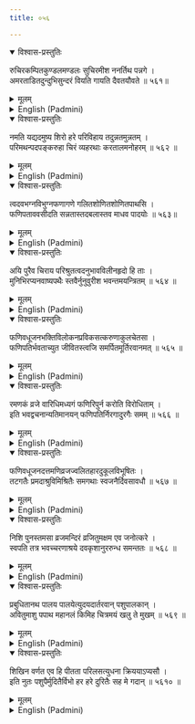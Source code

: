 ```yaml
---
title: ०५६

---
```

<div class="audioEmbed"  caption="सीतालक्ष्मी-वाचनम्" src="https://archive.org/download/nArAyaNIyam-shlokawise-audio/056/056_01.mp3"></div>
<details open><summary>विश्वास-प्रस्तुतिः</summary>

रुचिरकम्पितकुण्डलमण्डलः सुचिरमीश ननर्तिथ पन्नगे ।  
अमरताडितदुन्दुभिसुन्दरं वियति गायति दैवतयौवते ॥ ५६१॥
</details>
<details><summary>मूलम्</summary>

रुचिरकम्पितकुण्डलमण्डलः सुचिरमीश ननर्तिथ पन्नगे ।  
अमरताडितदुन्दुभिसुन्दरं वियति गायति दैवतयौवते ॥ ५६१॥
</details>





<details ><summary>English (Padmini)</summary>

Oh Lord ! The celestial maidens sang melodiously and the gods beat the drums in tune to that, while Thou danced for a long long time, with Thy adorable ear rings, dangling back and forth, on the hoods of the serpent.

</details>

<div class="audioEmbed"  caption="सीतालक्ष्मी-वाचनम्" src="https://archive.org/download/nArAyaNIyam-shlokawise-audio/056/056_02.mp3"></div>
<details open><summary>विश्वास-प्रस्तुतिः</summary>

नमति यद्यदमुष्य शिरो हरे परिविहाय तदुन्नतमुन्नतम् ।  
परिमथन्पदपङ्करुहा चिरं व्यहरथाः करतालमनोहरम् ॥ ५६२ ॥
</details>
<details><summary>मूलम्</summary>

नमति यद्यदमुष्य शिरो हरे परिविहाय तदुन्नतमुन्नतम् ।  
परिमथन्पदपङ्करुहा चिरं व्यहरथाः करतालमनोहरम् ॥ ५६२ ॥
</details>





<details ><summary>English (Padmini)</summary>

Oh Hari ! Letting off those hoods of Kaaliya, which bowed down and stepping vigorously with Thy lotus-like feet on those which were raised, Thou danced for long, to the musical rhythmic beat of Thy hands with utmost charm.

</details>

<div class="audioEmbed"  caption="सीतालक्ष्मी-वाचनम्" src="https://archive.org/download/nArAyaNIyam-shlokawise-audio/056/056_03.mp3"></div>
<details open><summary>विश्वास-प्रस्तुतिः</summary>

त्वदवभग्नविभुग्नफणागणे गलितशोणितशोणितपाथसि ।  
फणिपताववसीदति सन्नतास्तदबलास्तव माधव पादयोः ॥ ५६३॥
</details>
<details><summary>मूलम्</summary>

त्वदवभग्नविभुग्नफणागणे गलितशोणितशोणितपाथसि ।  
फणिपताववसीदति सन्नतास्तदबलास्तव माधव पादयोः ॥ ५६३॥
</details>





<details ><summary>English (Padmini)</summary>

Oh Madhava ! When at long last, the serpent lord, with his array of hoods bent down and subdued by Thy rhythmic treading, was thoroughly worn out, and the waters round him had turned red by the blood flowing from his hoods, his wives came and prostrated at Thy feet.

</details>

<div class="audioEmbed"  caption="सीतालक्ष्मी-वाचनम्" src="https://archive.org/download/nArAyaNIyam-shlokawise-audio/056/056_04.mp3"></div>
<details open><summary>विश्वास-प्रस्तुतिः</summary>

अयि पुरैव चिराय परिश्रुतत्वदनुभावविलीनहृदो हि ताः ।  
मुनिभिरप्यनवाष्यपथैः स्तवैर्नुनुवुरीश भवन्तमयन्त्रितम् ॥ ५६४ ॥
</details>
<details><summary>मूलम्</summary>

अयि पुरैव चिराय परिश्रुतत्वदनुभावविलीनहृदो हि ताः ।  
मुनिभिरप्यनवाष्यपथैः स्तवैर्नुनुवुरीश भवन्तमयन्त्रितम् ॥ ५६४ ॥
</details>





<details ><summary>English (Padmini)</summary>

The serpent women, who had in the remote past heard of Thy glory, and who had dedicated their minds to Thee, ever since then, now sang hymns of praise, which were full of devotion and knowledge, that could not be comprehended even by illustrious sages, and which came to them naturally, without any inhibition.

</details>

<div class="audioEmbed"  caption="सीतालक्ष्मी-वाचनम्" src="https://archive.org/download/nArAyaNIyam-shlokawise-audio/056/056_05.mp3"></div>
<details open><summary>विश्वास-प्रस्तुतिः</summary>

फणिवधूजनभक्तिविलोकनप्रविकसत्करुणाकुलचेतसा ।  
फणिपतिर्भवताच्युत जीवितस्त्वजि समर्पितमूर्तिरवानमत् ॥ ५६५ ॥
</details>
<details><summary>मूलम्</summary>

फणिवधूजनभक्तिविलोकनप्रविकसत्करुणाकुलचेतसा ।  
फणिपतिर्भवताच्युत जीवितस्त्वजि समर्पितमूर्तिरवानमत् ॥ ५६५ ॥
</details>





<details ><summary>English (Padmini)</summary>

Oh Achyuta ! Seeing the outpouring of devotion from the serpent lord's wives, Thy mind was filled with pity and Thou, released him, granting him life. He showed his gratitude by prostrating at Thy feet, in total surrender.

</details>

<div class="audioEmbed"  caption="सीतालक्ष्मी-वाचनम्" src="https://archive.org/download/nArAyaNIyam-shlokawise-audio/056/056_06.mp3"></div>
<details open><summary>विश्वास-प्रस्तुतिः</summary>

रमणकं व्रजे वारिधिमध्यगं फणिरिपुर्न करोति विरोधिताम् ।  
इति भवद्वचनान्यतिमानयन् फणिपतिर्निरगादुरगैः समम् ॥ ५६६ ॥
</details>
<details><summary>मूलम्</summary>

रमणकं व्रजे वारिधिमध्यगं फणिरिपुर्न करोति विरोधिताम् ।  
इति भवद्वचनान्यतिमानयन् फणिपतिर्निरगादुरगैः समम् ॥ ५६६ ॥
</details>





<details ><summary>English (Padmini)</summary>

Thou advised him to go to the Ramanaka island, located in the central part of the ocean, where he would not be troubled by his enemy, Garuda. Following Thy advice, with due respect, the serpent lord, departed along with the other snakes.

</details>

<div class="audioEmbed"  caption="सीतालक्ष्मी-वाचनम्" src="https://archive.org/download/nArAyaNIyam-shlokawise-audio/056/056_07.mp3"></div>
<details open><summary>विश्वास-प्रस्तुतिः</summary>

फणिवधूजनदत्तमणिव्रजज्वलितहारदुकूलविभूषितः ।  
तटगतैः प्रमदाश्रुविमिश्रितैः समगथाः स्वजनैर्दिवसावधौ ॥ ५६७ ॥
</details>
<details><summary>मूलम्</summary>

फणिवधूजनदत्तमणिव्रजज्वलितहारदुकूलविभूषितः ।  
तटगतैः प्रमदाश्रुविमिश्रितैः समगथाः स्वजनैर्दिवसावधौ ॥ ५६७ ॥
</details>





<details ><summary>English (Padmini)</summary>

Adorned with the sets of precious stones, brilliant necklaces and silk garments, presented by the serpent king's wives, Thou, were reunited at dusk, with Thy own people, waiting on the banks (of the Yamuna), shedding tears of joy. 

</details>

<div class="audioEmbed"  caption="सीतालक्ष्मी-वाचनम्" src="https://archive.org/download/nArAyaNIyam-shlokawise-audio/056/056_08.mp3"></div>
<details open><summary>विश्वास-प्रस्तुतिः</summary>

निशि पुनस्तमसा व्रजमन्दिरं व्रजितुमक्षम एव जनोत्करे ।  
स्वपति तत्र भवच्चरणाश्रये दवकृशानुररुन्ध समन्ततः ॥ ५६८ ॥
</details>
<details><summary>मूलम्</summary>

निशि पुनस्तमसा व्रजमन्दिरं व्रजितुमक्षम एव जनोत्करे ।  
स्वपति तत्र भवच्चरणाश्रये दवकृशानुररुन्ध समन्ततः ॥ ५६८ ॥
</details>





<details ><summary>English (Padmini)</summary>

Then as darkness fell, the Gopas could not return to their homes in the village. So they took refuge at Thy feet and spent the night in the forest nearby. Then, all of a sudden, a forest fire surrounded them. 

</details>

<div class="audioEmbed"  caption="सीतालक्ष्मी-वाचनम्" src="https://archive.org/download/nArAyaNIyam-shlokawise-audio/056/056_09.mp3"></div>
<details open><summary>विश्वास-प्रस्तुतिः</summary>

प्रबुधितानथ पालय पालयेत्युदयदार्तरवान् पशुपालकान् ।  
अवितुमाशु पपाथ महानलं किमिह चित्रमयं खलु ते मुखम् ॥ ५६९ ॥
</details>
<details><summary>मूलम्</summary>

प्रबुधितानथ पालय पालयेत्युदयदार्तरवान् पशुपालकान् ।  
अवितुमाशु पपाथ महानलं किमिह चित्रमयं खलु ते मुखम् ॥ ५६९ ॥
</details>





<details ><summary>English (Padmini)</summary>

Scorched by the intense heat, the cowherds, came awake and wailed pitifully, to be saved. Wishing to protect them, Thou, instantly, swallowed the raging fire in one gulp. What is so amazing about this ? Fire is indeed Thy mouth (in Thy cosmic Viratapurusha form).

</details>

<div class="audioEmbed"  caption="सीतालक्ष्मी-वाचनम्" src="https://archive.org/download/nArAyaNIyam-shlokawise-audio/056/056_10.mp3"></div>
<details open><summary>विश्वास-प्रस्तुतिः</summary>

शिखिन वर्णत एव हि पीतता परिलसत्युधना क्रिययाऽप्यसौ ।  
इति नुतः पशुपैर्मुदितैर्विभो हर हरे दुरितैः सह मे गदान् ॥ ५६१० ॥
</details>
<details><summary>मूलम्</summary>

शिखिन वर्णत एव हि पीतता परिलसत्युधना क्रिययाऽप्यसौ ।  
इति नुतः पशुपैर्मुदितैर्विभो हर हरे दुरितैः सह मे गदान् ॥ ५६१० ॥
</details>

<details ><summary>English (Padmini)</summary>

Oh Hari ! The cowherds, overcome with joy, praised Thee, marvelling that, yellowness (peethatha), which was an attribute of fire only as a colour till now, had now become an essence of it by the act of being drunk (peethatha) also by the lord. Oh Guruvayurappa ! May Thou who wert extolled thus, remove my diseases as also the sins which cause them.

</details>

